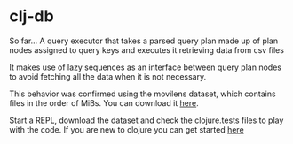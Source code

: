 # clj-db

So far... A query executor that takes a parsed query plan made up of plan nodes assigned to query keys and executes it retrieving data from csv files

It makes use of lazy sequences as an interface between query plan nodes to avoid fetching all the data when it is not necessary.

This behavior was confirmed using the movilens dataset, which contains files in the order of MiBs. You can download it [here](https://grouplens.org/datasets/movielens/20m/).

Start a REPL, download the dataset and check the clojure.tests files to play with the code. If you are new to clojure you can get started [here](https://clojure.org/guides/getting_started) 
